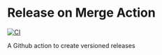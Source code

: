 # Release on Merge Action

[![CI](https://github.com/dexwritescode/release-on-merge-action/actions/workflows/ci.yaml/badge.svg?branch=main)](https://github.com/dexwritescode/release-on-merge-action/actions/workflows/ci.yaml)

A Github action to create versioned releases


